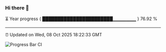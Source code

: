 ### Hi there 👋

⏳ Year progress { ███████████████████████▁▁▁▁▁▁▁ } 76.92 %

---

⏰ Updated on Wed, 08 Oct 2025 18:22:33 GMT

![Progress Bar CI](https://github.com/liununu/liununu/workflows/Progress%20Bar%20CI/badge.svg)
